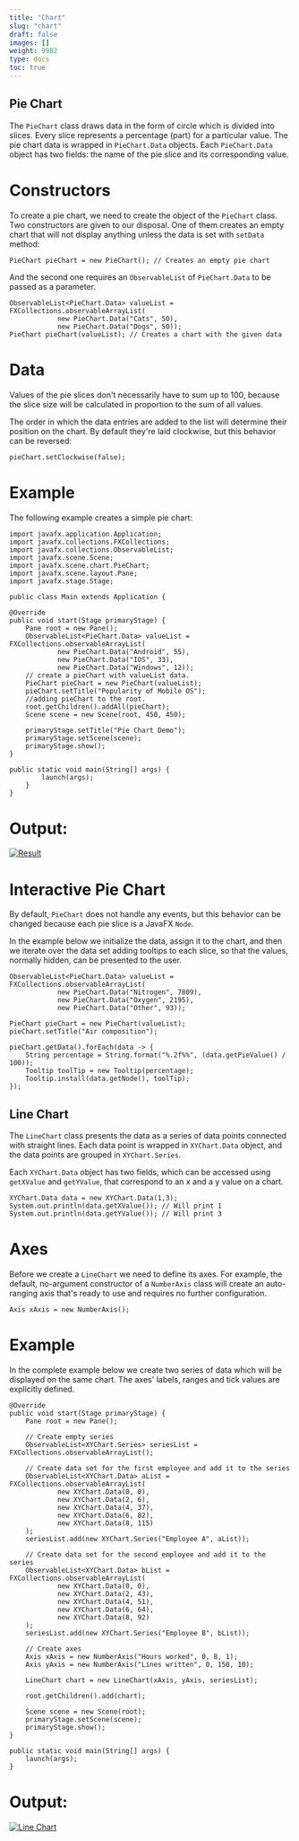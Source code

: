 ```yaml
---
title: "Chart"
slug: "chart"
draft: false
images: []
weight: 9982
type: docs
toc: true
---
```


## Pie Chart
The `PieChart` class draws data in the form of circle which is divided into slices. Every slice represents a percentage (part) for a particular value. 
The pie chart data is wrapped in `PieChart.Data` objects. Each `PieChart.Data` object has two fields: the name of the pie slice and its corresponding value. 

# Constructors

To create a pie chart, we need to create the object of the `PieChart` class. Two constructors are given to our disposal. One of them creates an empty chart that will not display anything unless the data is set with `setData` method:

    PieChart pieChart = new PieChart(); // Creates an empty pie chart

And the second one requires an `ObservableList` of `PieChart.Data` to be passed as a parameter.

    ObservableList<PieChart.Data> valueList = FXCollections.observableArrayList(
                new PieChart.Data("Cats", 50),
                new PieChart.Data("Dogs", 50));
    PieChart pieChart(valueList); // Creates a chart with the given data

# Data

Values of the pie slices don't necessarily have to sum up to 100, because the slice size will be calculated in proportion to the sum of all values.

The order in which the data entries are added to the list will determine their position on the chart. By default they're laid clockwise, but this behavior can be reversed:

    pieChart.setClockwise(false);

# Example

The following example creates a simple pie chart:

    import javafx.application.Application;
    import javafx.collections.FXCollections;
    import javafx.collections.ObservableList;
    import javafx.scene.Scene;
    import javafx.scene.chart.PieChart;
    import javafx.scene.layout.Pane;
    import javafx.stage.Stage;
    
    public class Main extends Application {

    @Override
    public void start(Stage primaryStage) {
        Pane root = new Pane();
        ObservableList<PieChart.Data> valueList = FXCollections.observableArrayList(
                new PieChart.Data("Android", 55),
                new PieChart.Data("IOS", 33),
                new PieChart.Data("Windows", 12));
        // create a pieChart with valueList data.
        PieChart pieChart = new PieChart(valueList);
        pieChart.setTitle("Popularity of Mobile OS");
        //adding pieChart to the root.
        root.getChildren().addAll(pieChart);
        Scene scene = new Scene(root, 450, 450);

        primaryStage.setTitle("Pie Chart Demo");
        primaryStage.setScene(scene);
        primaryStage.show();
    }

    public static void main(String[] args) {
            launch(args);
        }
    }

# Output:

[![Result][1]][1]

  [1]: http://i.stack.imgur.com/BLxqn.png

# Interactive Pie Chart

By default, `PieChart` does not handle any events, but this behavior can be changed because each pie slice is a JavaFX `Node`.

In the example below we initialize the data, assign it to the chart, and then we iterate over the data set adding tooltips to each slice, so that the values, normally hidden, can be presented to the user.

    ObservableList<PieChart.Data> valueList = FXCollections.observableArrayList(
                new PieChart.Data("Nitrogen", 7809),
                new PieChart.Data("Oxygen", 2195),
                new PieChart.Data("Other", 93));
        
    PieChart pieChart = new PieChart(valueList);
    pieChart.setTitle("Air composition");

    pieChart.getData().forEach(data -> {
        String percentage = String.format("%.2f%%", (data.getPieValue() / 100));
        Tooltip toolTip = new Tooltip(percentage);
        Tooltip.install(data.getNode(), toolTip);
    });

## Line Chart
The `LineChart` class presents the data as a series of data points connected with straight lines. Each data point is wrapped in `XYChart.Data` object, and the data points are grouped in `XYChart.Series`.

Each `XYChart.Data` object has two fields, which can be accessed using `getXValue` and `getYValue`, that correspond to an x and a y value on a chart.

    XYChart.Data data = new XYChart.Data(1,3);
    System.out.println(data.getXValue()); // Will print 1
    System.out.println(data.getYValue()); // Will print 3

# Axes

Before we create a `LineChart` we need to define its axes. For example, the default, no-argument constructor of a `NumberAxis` class will create an auto-ranging axis that's ready to use and requires no further configuration.

    Axis xAxis = new NumberAxis();

# Example

In the complete example below we create two series of data which will be displayed on the same chart. The axes' labels, ranges and tick values are explicitly defined.

    @Override
    public void start(Stage primaryStage) {
        Pane root = new Pane();

        // Create empty series
        ObservableList<XYChart.Series> seriesList = FXCollections.observableArrayList();

        // Create data set for the first employee and add it to the series
        ObservableList<XYChart.Data> aList = FXCollections.observableArrayList(
                new XYChart.Data(0, 0),
                new XYChart.Data(2, 6),
                new XYChart.Data(4, 37),
                new XYChart.Data(6, 82),
                new XYChart.Data(8, 115)
        );
        seriesList.add(new XYChart.Series("Employee A", aList));

        // Create data set for the second employee and add it to the series
        ObservableList<XYChart.Data> bList = FXCollections.observableArrayList(
                new XYChart.Data(0, 0),
                new XYChart.Data(2, 43),
                new XYChart.Data(4, 51),
                new XYChart.Data(6, 64),
                new XYChart.Data(8, 92)
        );
        seriesList.add(new XYChart.Series("Employee B", bList));

        // Create axes
        Axis xAxis = new NumberAxis("Hours worked", 0, 8, 1);
        Axis yAxis = new NumberAxis("Lines written", 0, 150, 10);
        
        LineChart chart = new LineChart(xAxis, yAxis, seriesList);

        root.getChildren().add(chart);

        Scene scene = new Scene(root);
        primaryStage.setScene(scene);
        primaryStage.show();
    }

    public static void main(String[] args) {
        launch(args);
    }

# Output:

[![Line Chart][1]][1]


  [1]: https://i.stack.imgur.com/7sr2a.png

